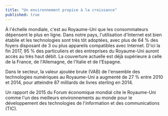 ```yaml
---
title: "Un environnement propice à la croissance"
published: true
---
```

À l'échelle mondiale, c'est au Royaume-Uni que les consommateurs dépensent le plus en ligne. Dans notre pays, l'utilisation d'Internet est bien établie et les technologies sont très tôt adoptées, avec plus de 64 % des foyers disposant de 3 ou plus appareils compatibles avec Internet. D'ici la fin 2017, 95 % des particuliers et des entreprises du Royaume-Uni auront accès au très haut débit. La couverture actuelle est déjà supérieure à celle de la France, de l'Allemagne, de l'Italie et de l'Espagne. 

Dans le secteur, la valeur ajoutée brute (VAB) de l'ensemble des technologies numériques au Royaume-Uni a augmenté de 27 % entre 2010 et 2014, pour atteindre 87 milliards de livres sterling en 2014.

Un rapport de 2015 du Forum économique mondial cite le Royaume-Uni comme l'un des meilleurs environnements au monde pour le développement des technologies de l'information et des communications (TIC). 
